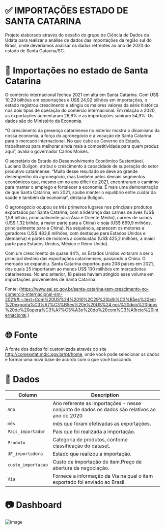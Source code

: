 # ✅ IMPORTAÇÕES ESTADO DE SANTA CATARINA

Projeto elaborado através do desafio do grupo de Ciência de Dados da Udata para realizar a análise de dados das importações da região sul do Brasil, onde deveriamos analisar os dados refrentes ao ano de 2020 do estado de Santa Catarina/SC.

# 📖 Importações no estado de Santa Catarina

O comércio internacional fechou 2021 em alta em Santa Catarina. Com US$ 10,29 bilhões em exportações e US$ 24,92 bilhões em importações, o estado registrou crescimento e atingiu os maiores valores da série histórica nos dois tipos de operação do comércio internacional. Em relação a 2020, as exportações aumentaram 26,6% e as importações subiram 54,9%. Os dados são do Ministério da Economia.

“O crescimento da presença catarinense no exterior mostra o dinamismo da nossa economia, a força do agronegócio e a vocação de Santa Catarina para o mercado internacional. No que cabe ao Governo do Estado, trabalhamos para melhorar ainda mais a competitividade para quem produz aqui”, avalia o governador Carlos Moisés.

O secretário de Estado do Desenvolvimento Econômico Sustentável, Luciano Buligon, atribui o crescimento à capacidade de superação do setor produtivo catarinense. “Muito desse resultado se deve ao grande desempenho do agronegócio, mas também pelos demais segmentos econômicos que, mesmo em no ano difícil de 2021, encontraram o caminho para manter o emprego e fortalecer a economia. É mais uma demonstração de que Santa Catarina, em 2021, soube manter o equilíbrio entre cuidar da saúde e também da economia”, destaca Buligon.

O agronegócio ocupou os três primeiros lugares nos principais produtos exportados por Santa Catarina, com a liderança das carnes de aves (US$ 1,59 bilhão, principalmente para Ásia e Oriente Médio), carnes de suínos (US$ 1,32 bilhão, a maior parte para a China) e soja (US$ 669,9 milhões, principalmente para a China). Na sequência, aparecem os motores e geradores (US$ 483,6 milhões, com destaque para Estados Unidos e Alemanha) e partes de motores a combustão (US$ 425,2 milhões, a maior parte para Estados Unidos, México e Reino Unido).

Com um crescimento de quase 44%, os Estados Unidos voltaram a ser o principal destino das exportações catarinenses, passando a China. O mercado se expandiu. Santa Catarina exportou para 208 países em 2021, dos quais 25 importaram ao menos US$ 100 milhões em mercadorias catarinenses. No ano anterior, 18 países haviam atingido esse volume em importações provenientes de Santa Catarina.

Fonte: (https://www.sai.sc.gov.br/santa-catarina-tem-crescimento-no-comercio-internacional-em-2021/#:~:text=Com%20US%24%2010%2C29%20bilh%C3%B5es%20em%20exporta%C3%A7%C3%B5es%20e%20US%24,nos%20dois%20tipos%20de%20opera%C3%A7%C3%A3o%20do%20com%C3%A9rcio%20internacional.)

# 🌐 Fonte

A fonte dos dados foi customizada através do site http://comexstat.mdic.gov.br/pt/home, onde você pode selecionar os dados e formar uma nova base de acordo com o que você buscando.

# 💾 Dados

| Column     | Description              |
|------------|--------------------------|
| `Ano` | Ano referente as importações - nesse conjunto de dados os dados são relativos ao ano de 2020 |
| `mês` | mês que foram efetivadas as exportações. |
| `Pais_importador` | Pais que foi realizada a importação. |
| `Produto` | Categoria de produtos, confome classificação do dataset. |
| `UF_importadora` | Estado que realizou a importação. |
| `custo_importacao` | Custo de importação do item.Preço de abertura da negociação. |
| `Via` | Fornece a informação da Via na qual o item exportado foi enviado ao Brasil. |

# 📷 Dashboard

![image](https://github.com/LerinaMM/importacoes_santa_catarina/assets/83770121/ad52f8a6-4258-45a7-88aa-d291ef892e27)

